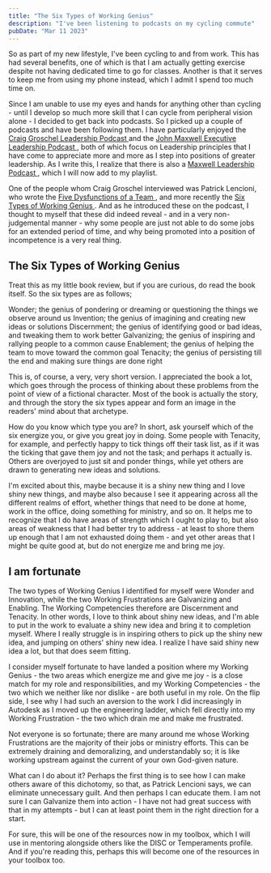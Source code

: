 ```yaml
---
title: "The Six Types of Working Genius"
description: "I've been listening to podcasts on my cycling commute"
pubDate: "Mar 11 2023"
---
```


So as part of my new lifestyle, I've been cycling to and from work. This has had several benefits, one of which is that I am actually getting exercise despite not having dedicated time to go for classes. Another is that it serves to keep me from using my phone instead, which I admit I spend too much time on. 

Since I am unable to use my eyes and hands for anything other than cycling - until I develop so much more skill that I can cycle from peripheral vision alone - I decided to get back into podcasts. So I picked up a couple of podcasts and have been following them. I have particularly enjoyed the [ Craig Groschel Leadership Podcast ](https://www.life.church/leadershippodcast/) and the [ John Maxwell Executive Leadership Podcast ](https://growth.maxwellleadership.com/executive-leadership-podcast/), both of which focus on Leadership principles that I have come to appreciate more and more as I step into positions of greater leadership. As I write this, I realize that there is also a [ Maxwell Leadership Podcast ](https://johnmaxwellleadershippodcast.com/), which I will now add to my playlist.

One of the people whom Craig Groschel interviewed was Patrick Lencioni, who wrote the [ Five Dysfunctions of a Team ](https://www.tablegroup.com/topics-and-resources/teamwork-5-dysfunctions/), and more recently the [ Six Types of Working Genius ](https://www.workinggenius.com/). And as he introduced these on the podcast, I thought to myself that these did indeed reveal - and in a very non-judgemental manner - why some people are just not able to do some jobs for an extended period of time, and why being promoted into a position of incompetence is a very real thing. 

## The Six Types of Working Genius

Treat this as my little book review, but if you are curious, do read the book itself. So the six types are as follows; 

Wonder; the genius of pondering or dreaming or questioning the things we observe around us
Invention; the genius of imagining and creating new ideas or solutions
Discernment; the genius of identifying good or bad ideas, and tweaking them to work better
Galvanizing; the genius of inspiring and rallying people to a common cause
Enablement; the genius of helping the team to move toward the common goal
Tenacity; the genius of persisting till the end and making sure things are done right

This is, of course, a very, very short version. I appreciated the book a lot, which goes through the process of thinking about these problems from the point of view of a fictional character. Most of the book is actually the story, and through the story the six types appear and form an image in the readers' mind about that archetype. 

How do you know which type you are? In short, ask yourself which of the six energize you, or give you great joy in doing. Some people with Tenacity, for example, and perfectly happy to tick things off their task list, as if it was the ticking that gave them joy and not the task; and perhaps it actually is. Others are overjoyed to just sit and ponder things, while yet others are drawn to generating new ideas and solutions.

I'm excited about this, maybe because it is a shiny new thing and I love shiny new things, and maybe also because I see it appearing across all the different realms of effort, whether things that need to be done at home, work in the office, doing something for ministry, and so on. It helps me to recognize that I do have areas of strength which I ought to play to, but also areas of weakness that I had better try to address - at least to shore them up enough that I am not exhausted doing them - and yet other areas that I might be quite good at, but do not energize me and bring me joy.

## I am fortunate

The two types of Working Genius I identified for myself were Wonder and Innovation, while the two Working Frustrations are Galvanizing and Enabling. The Working Competencies therefore are Discernment and Tenacity. In other words, I love to think about shiny new ideas, and I'm able to put in the work to evaluate a shiny new idea and bring it to completion myself. Where I really struggle is in inspiring others to pick up the shiny new idea, and jumping on others' shiny new idea. I realize I have said shiny new idea a lot, but that does seem fitting.

I consider myself fortunate to have landed a position where my Working Genius - the two areas which energize me and give me joy - is a close match for my role and responsibilities, and my Working Competencies - the two which we neither like nor dislike - are both useful in my role. On the flip side, I see why I had such an aversion to the work I did increasingly in Autodesk as I moved up the engineering ladder, which fell directly into my Working Frustration - the two which drain me and make me frustrated. 

Not everyone is so fortunate; there are many around me whose Working Frustrations are the majority of their jobs or ministry efforts. This can be extremely draining and demoralizing, and understandably so; it is like working upstream against the current of your own God-given nature. 

What can I do about it? Perhaps the first thing is to see how I can make others aware of this dichotomy, so that, as Patrick Lencioni says, we can eliminate unnecessary guilt. And then perhaps I can educate them. I am not sure I can Galvanize them into action - I have not had great success with that in my attempts - but I can at least point them in the right direction for a start. 

For sure, this will be one of the resources now in my toolbox, which I will use in mentoring alongside others like the DISC or Temperaments profile. And if you're reading this, perhaps this will become one of the resources in your toolbox too. 

